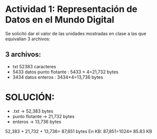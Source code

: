 # Actividad 1: Representación de Datos en el Mundo Digital
Se solicitó dar el valor de las unidades mostradas en clase a las que equivalían 3 archivos:
## 3 archivos:
- txt 52383 caracteres 
- 5433 datos punto flotante : 5433 × 4=21,732 bytes
- 3434 datos enteros : 3434×4=13,736 bytes

# SOLUCIÓN:
- .txt → 52,383 bytes
- punto flotante → 21,732 bytes
- enteros → 13,736 bytes

52,383 + 21,732 + 13,736= 87,851 bytes
En KB: 87,851÷1024≈ 85.83 KB
​



